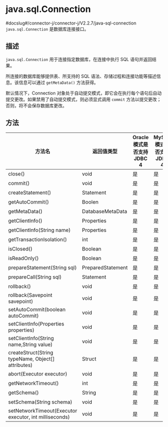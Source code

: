 # java.sql.Connection 

#docslug#/connector-j/connector-j/V2.2.7/java-sql-connection
`java.sql.Connection` 是数据库连接接口。

## 描述 

`java.sql.Connection` 用于连接指定数据库，在连接中执行 SQL 语句并返回结果。

所连接的数据库能够提供表、所支持的 SQL 语法、存储过程和连接功能等描述信息。该信息可以通过 `getMetaData()` 方法获得。

默认情况下，Connection 对象处于自动提交模式，即它会在执行每个语句后自动提交更改。如果禁用了自动提交模式，则必须显式调用 `commit` 方法以提交更改；否则，将不会保存数据库更改。

## 方法 



|    **方法名**   |   **返回值类型**   | **Oracle 模式是否支持 JDBC 4** | **MySQL 模式是否支持 JDBC 4** |
|---------------|---------------|-------------------|-----------------|
| close()       | void    | 是    | 是    |
| commit()      | void    | 是    | 是    |
| createStatement()   | Statement    | 是      | 是    |
| getAutoCommit()     | Boolen       | 是      | 是    |
| getMetaData()       | DatabaseMetaData  | 是    | 是   |
| getClientInfo()     | Properties        | 是    | 是   |
| getClientInfo(String name)    | Properties    | 是     | 是   |
| getTransactionIsolation()      | int     | 是       | 是      |
| isClosed()      | Boolean      | 是       | 是       |
| isReadOnly()    | Boolean      | 是       | 是       |
| prepareStatement(String sql)   | PreparedStatement | 是    | 是      |
| prepareCall(String sql)        | Statement         | 是    | 是      |
| rollback()      | void    | 是       | 是     |
| rollback(Savepoint savepoint)       | void    | 是   | 是    |
| setAutoCommit(boolean autoCommit)   | void    | 是   | 是    |
| setClientInfo(Properties properties)| void    | 是   | 是    |
| setClientInfo(String name,String value)     | void     | 是     | 是     |
| createStruct(String typeName, Object\[\] attributes)   | Struct    | 是     | 是    |
| abort(Executor executor)    | void     | 是     | 是      |
| getNetworkTimeout()         | int      | 是     | 是      |
| getSchema()                 | String   | 是     | 是      |
| setSchema(String schema)    | void     | 是     | 是      |
| setNetworkTimeout(Executor executor, int milliseconds) | void    | 是      | 是    |




